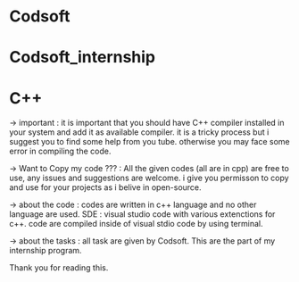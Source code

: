 # Codsoft
# Codsoft_internship
# C++

 -> important :
  it is important that you should have C++ compiler installed in your system and add it as available compiler. 
  it is a tricky process but i suggest you to find some help from you tube. otherwise you may face some error in compiling the code.

  -> Want to Copy my code ??? :
  All the given codes (all are in cpp) are free to use, any issues and suggestions are welcome.
  i give you permisson to copy and use for your projects as i belive in open-source.
  
  -> about the code :
  codes are written in c++ language and no other language are used.
  SDE : visual studio code with various extenctions for c++.
  code are compiled inside of visual stdio code by using terminal.

  -> about the tasks :
  all task are given by Codsoft.
  This are the part of my internship program.

  Thank you for reading this.
